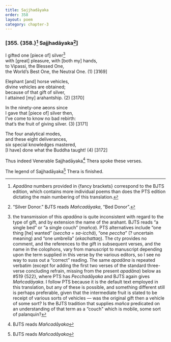 ```yaml
---
title: Sajjhadāyaka
order: 358
layout: poem
category: chapter-3
---
```


### \[355. {358.}[^1] Sajjhadāyaka[^2]\]

I gifted one \[piece of\] silver[^3]  
with \[great\] pleasure, with \[both my\] hands,  
to Vipassi, the Blessed One,  
the World’s Best One, the Neutral One. (1) \[3169\]

Elephant \[and\] horse vehicles,  
divine vehicles are obtained;  
because of that gift of silver,  
I attained \[my\] arahantship. (2) \[3170\]

In the ninety-one aeons since  
I gave that \[piece of\] silver then,  
I’ve come to know no bad rebirth:  
that’s the fruit of giving silver. (3) \[3171\]

The four analytical modes,  
and these eight deliverances,  
six special knowledges mastered,  
\[I have\] done what the Buddha taught! (4) \[3172\]

Thus indeed Venerable Sajjhadāyaka[^4] Thera spoke these verses.

The legend of Sajjhadāyaka[^5] Thera is finished.

[^1]: *Apadāna* numbers provided in {fancy brackets} correspond to the BJTS edition, which contains more individual poems than does the PTS edition dictating the main numbering of this translation.

[^2]: “Silver Donor.” BJTS reads *Mañcadāyaka*, “Bed Donor”.

[^3]: the transmission of this *apadāna* is quite inconsistent with regard to the type of gift, and by extension the name of the arahant. BJTS reads “a single bed” or “a single couch” (*mañca*). PTS alternatives include “one thing \[he\] wanted” (*seccha* = *sa-icchā*), “one *peccha*” (? uncertain meaning) and “one umbrella” (*ekachattaŋ*). The cty provides no comment, and the references to the gift in subsequent verses, and the name in the colophons, vary from manuscript to manuscript depending upon the term supplied in this verse by the various editors, so I see no way to suss out a “correct” reading. The same *apadāna* is repeated verbatim (except for adding the first two verses of the standard three-verse concluding refrain, missing from the present *apadāna*) below as \#519 {522}, where PTS has *Pecchadāyaka* and BJTS again gives *Mañcadāyaka*. I follow PTS because it is the default text employed in this translation, but any of these is possible, and something different still is perhaps preferable, given that the intermediate fruit is stated to be receipt of various sorts of vehicles — was the original gift then a vehicle of some sort? Is the BJTS tradition that supplies *mañca* predicated on an understanding of that term as a “couch" which is mobile, some sort of palanquin?

[^4]: BJTS reads *Mañcadāyaka*

[^5]: BJTS reads *Mañcadāyaka*
